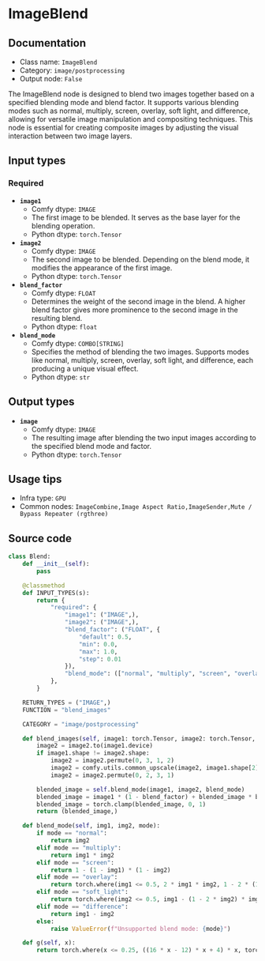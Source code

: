 # ImageBlend
## Documentation
- Class name: `ImageBlend`
- Category: `image/postprocessing`
- Output node: `False`

The ImageBlend node is designed to blend two images together based on a specified blending mode and blend factor. It supports various blending modes such as normal, multiply, screen, overlay, soft light, and difference, allowing for versatile image manipulation and compositing techniques. This node is essential for creating composite images by adjusting the visual interaction between two image layers.
## Input types
### Required
- **`image1`**
    - Comfy dtype: `IMAGE`
    - The first image to be blended. It serves as the base layer for the blending operation.
    - Python dtype: `torch.Tensor`
- **`image2`**
    - Comfy dtype: `IMAGE`
    - The second image to be blended. Depending on the blend mode, it modifies the appearance of the first image.
    - Python dtype: `torch.Tensor`
- **`blend_factor`**
    - Comfy dtype: `FLOAT`
    - Determines the weight of the second image in the blend. A higher blend factor gives more prominence to the second image in the resulting blend.
    - Python dtype: `float`
- **`blend_mode`**
    - Comfy dtype: `COMBO[STRING]`
    - Specifies the method of blending the two images. Supports modes like normal, multiply, screen, overlay, soft light, and difference, each producing a unique visual effect.
    - Python dtype: `str`
## Output types
- **`image`**
    - Comfy dtype: `IMAGE`
    - The resulting image after blending the two input images according to the specified blend mode and factor.
    - Python dtype: `torch.Tensor`
## Usage tips
- Infra type: `GPU`
- Common nodes: `ImageCombine,Image Aspect Ratio,ImageSender,Mute / Bypass Repeater (rgthree)`


## Source code
```python
class Blend:
    def __init__(self):
        pass

    @classmethod
    def INPUT_TYPES(s):
        return {
            "required": {
                "image1": ("IMAGE",),
                "image2": ("IMAGE",),
                "blend_factor": ("FLOAT", {
                    "default": 0.5,
                    "min": 0.0,
                    "max": 1.0,
                    "step": 0.01
                }),
                "blend_mode": (["normal", "multiply", "screen", "overlay", "soft_light", "difference"],),
            },
        }

    RETURN_TYPES = ("IMAGE",)
    FUNCTION = "blend_images"

    CATEGORY = "image/postprocessing"

    def blend_images(self, image1: torch.Tensor, image2: torch.Tensor, blend_factor: float, blend_mode: str):
        image2 = image2.to(image1.device)
        if image1.shape != image2.shape:
            image2 = image2.permute(0, 3, 1, 2)
            image2 = comfy.utils.common_upscale(image2, image1.shape[2], image1.shape[1], upscale_method='bicubic', crop='center')
            image2 = image2.permute(0, 2, 3, 1)

        blended_image = self.blend_mode(image1, image2, blend_mode)
        blended_image = image1 * (1 - blend_factor) + blended_image * blend_factor
        blended_image = torch.clamp(blended_image, 0, 1)
        return (blended_image,)

    def blend_mode(self, img1, img2, mode):
        if mode == "normal":
            return img2
        elif mode == "multiply":
            return img1 * img2
        elif mode == "screen":
            return 1 - (1 - img1) * (1 - img2)
        elif mode == "overlay":
            return torch.where(img1 <= 0.5, 2 * img1 * img2, 1 - 2 * (1 - img1) * (1 - img2))
        elif mode == "soft_light":
            return torch.where(img2 <= 0.5, img1 - (1 - 2 * img2) * img1 * (1 - img1), img1 + (2 * img2 - 1) * (self.g(img1) - img1))
        elif mode == "difference":
            return img1 - img2
        else:
            raise ValueError(f"Unsupported blend mode: {mode}")

    def g(self, x):
        return torch.where(x <= 0.25, ((16 * x - 12) * x + 4) * x, torch.sqrt(x))

```
